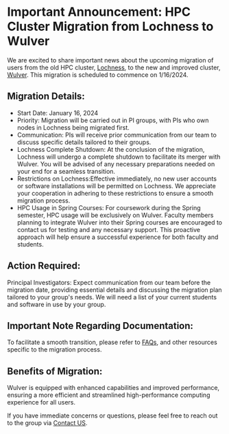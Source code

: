 # Important Announcement: HPC Cluster Migration from Lochness to Wulver
We are excited to share important news about the upcoming migration of users from the old HPC cluster, [Lochness](lochness.md), to the new and improved cluster, [Wulver](wulver.md). This migration is scheduled to commence on 1/16/2024.

## Migration Details:

* Start Date: January 16, 2024
* Priority: Migration will be carried out in PI groups, with PIs who own nodes in Lochness being migrated first.
* Communication: PIs will receive prior communication from our team to discuss specific details tailored to their groups.
* Lochness Complete Shutdown: At the conclusion of the migration, Lochness will undergo a complete shutdown to facilitate its merger with Wulver. You will be advised of any necessary preparations needed on your end for a seamless transition.
* Restrictions on Lochness:Effective immediately, no new user accounts or software installations will be permitted on Lochness. We appreciate your cooperation in adhering to these restrictions to ensure a smooth migration process.
* HPC Usage in Spring Courses: For coursework during the Spring semester, HPC usage will be exclusively on Wulver. Faculty members planning to integrate Wulver into their Spring courses are encouraged to contact us for testing and any necessary support. This proactive approach will help ensure a successful experience for both faculty and students.

## Action Required:

Principal Investigators: Expect communication from our team before the migration date, providing essential details and discussing the migration plan tailored to your group's needs. We will need a list of your current students and software in use by your group.


## Important Note Regarding Documentation:

To facilitate a smooth transition, please refer to [FAQs](faqs.md), and other resources specific to the migration process.

## Benefits of Migration:

Wulver is equipped with enhanced capabilities and improved performance, ensuring a more efficient and streamlined high-performance computing experience for all users.

If you have immediate concerns or questions, please feel free to reach out to the group via [Contact US](contact.md).